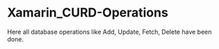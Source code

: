 # Xamarin_CURD-Operations
Here all database operations like Add, Update, Fetch, Delete have been done.
